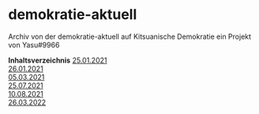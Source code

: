 # demokratie-aktuell
Archiv von der demokratie-aktuell auf Kitsuanische Demokratie ein Projekt von
 Yasu#9966
 
 **Inhaltsverzeichnis**
 [25.01.2021](https://davidcraftdev.github.io/demokratie-aktuell/25.01.2021.md)\
 [26.01.2021](https://davidcraftdev.github.io/demokratie-aktuell/26.01.2021.md)\
 [05.03.2021](https://davidcraftdev.github.io/demokratie-aktuell/05.03.2021.md)\
 [25.07.2021](https://davidcraftdev.github.io/demokratie-aktuell/25.07.2021.md)\
 [10.08.2021](https://davidcraftdev.github.io/demokratie-aktuell/10.08.2021.md)\
 [26.03.2022](https://davidcraftdev.github.io/demokratie-aktuell/26.03.2022.md)
